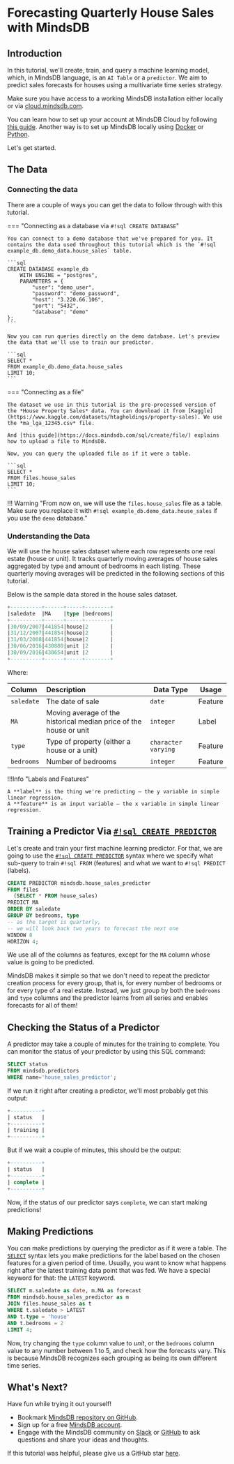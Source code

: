 # Forecasting Quarterly House Sales with MindsDB

## Introduction

In this tutorial, we'll create, train, and query a machine learning model, which, in MindsDB language, is an `AI Table` or a `predictor`. We aim to predict sales forecasts for houses using a multivariate time series strategy.

Make sure you have access to a working MindsDB installation either locally or via [cloud.mindsdb.com](https://cloud.mindsdb.com/).

You can learn how to set up your account at MindsDB Cloud by following [this guide](https://docs.mindsdb.com/setup/cloud/). Another way is to set up MindsDB locally using [Docker](https://docs.mindsdb.com/setup/self-hosted/docker/) or [Python](https://docs.mindsdb.com/setup/self-hosted/pip/source/).

Let's get started.

## The Data

### Connecting the data

There are a couple of ways you can get the data to follow through with this tutorial.

=== "Connecting as a database via `#!sql CREATE DATABASE`"

    You can connect to a demo database that we've prepared for you. It contains the data used throughout this tutorial which is the `#!sql example_db.demo_data.house_sales` table.

    ```sql
    CREATE DATABASE example_db
        WITH ENGINE = "postgres",
        PARAMETERS = {
            "user": "demo_user",
            "password": "demo_password",
            "host": "3.220.66.106",
            "port": "5432",
            "database": "demo"
    };
    ```

    Now you can run queries directly on the demo database. Let's preview the data that we'll use to train our predictor.

    ```sql
    SELECT * 
    FROM example_db.demo_data.house_sales 
    LIMIT 10;
    ```

=== "Connecting as a file"

    The dataset we use in this tutorial is the pre-processed version of the *House Property Sales* data. You can download it from [Kaggle](https://www.kaggle.com/datasets/htagholdings/property-sales). We use the *ma_lga_12345.csv* file.

    And [this guide](https://docs.mindsdb.com/sql/create/file/) explains how to upload a file to MindsDB.

    Now, you can query the uploaded file as if it were a table.

    ```sql
    SELECT *
    FROM files.house_sales
    LIMIT 10;
    ```

!!! Warning "From now on, we will use the `files.house_sales` file as a table. Make sure you replace it with `#!sql example_db.demo_data.house_sales` if you use the `demo` database."

### Understanding the Data

We will use the house sales dataset where each row represents one real estate (house or unit). It tracks quarterly moving averages of house sales aggregated by type and amount of bedrooms in each listing. These quarterly moving averages will be predicted in the following sections of this tutorial.

Below is the sample data stored in the house sales dataset.

```sql
+----------+------+-----+--------+
|saledate  |MA    |type |bedrooms|
+----------+------+-----+--------+
|30/09/2007|441854|house|2       |
|31/12/2007|441854|house|2       |
|31/03/2008|441854|house|2       |
|30/06/2016|430880|unit |2       |
|30/09/2016|430654|unit |2       |
+----------+------+-----+--------+
```

Where:

| Column                | Description                                                                                  | Data Type           | Usage   |
| :-------------------- | :------------------------------------------------------------------------------------------- | ------------------- | ------- |
| `saledate`            | The date of sale                                                                             | `date`              | Feature |
| `MA`                  | Moving average of the historical median price of the house or unit                           | `integer`           | Label   |
| `type`                | Type of property (either a house or a unit)                                                  | `character varying` | Feature |
| `bedrooms`            | Number of bedrooms                                                                           | `integer`           | Feature |

!!!Info "Labels and Features"

    A **label** is the thing we're predicting — the y variable in simple linear regression.
    A **feature** is an input variable — the x variable in simple linear regression.

## Training a Predictor Via [`#!sql CREATE PREDICTOR`](/sql/create/predictor)

Let's create and train your first machine learning predictor. For that, we are going to use the [`#!sql CREATE PREDICTOR`](/sql/create/predictor) syntax where we specify what sub-query to train `#!sql FROM` (features) and what we want to `#!sql PREDICT` (labels).

```sql
CREATE PREDICTOR mindsdb.house_sales_predictor
FROM files
  (SELECT * FROM house_sales)
PREDICT MA
ORDER BY saledate
GROUP BY bedrooms, type
-- as the target is quarterly,
-- we will look back two years to forecast the next one
WINDOW 8
HORIZON 4;
```

We use all of the columns as features, except for the `MA` column whose value is going to be predicted.

MindsDB makes it simple so that we don't need to repeat the predictor creation process for every group, that is, for every number of bedrooms or for every type of a real estate. Instead, we just group by both the `bedrooms` and `type` columns and the predictor learns from all series and enables forecasts for all of them!

## Checking the Status of a Predictor

A predictor may take a couple of minutes for the training to complete. You can monitor the status of your predictor by using this SQL command:

```sql
SELECT status
FROM mindsdb.predictors
WHERE name='house_sales_predictor';
```

If we run it right after creating a predictor, we'll most probably get this output:

```sql
+----------+
| status   |
+----------+
| training |
+----------+
```

But if we wait a couple of minutes, this should be the output:

```sql
+----------+
| status   |
+----------+
| complete |
+----------+
```

Now, if the status of our predictor says `complete`, we can start making predictions!

## Making Predictions

You can make predictions by querying the predictor as if it were a table. The [`SELECT`](/sql/api/select/) syntax lets you make predictions for the label based on the chosen features for a given period of time. Usually, you want to know what happens right after the latest training data point that was fed. We have a special keyword for that: the `LATEST` keyword.

```sql
SELECT m.saledate as date, m.MA as forecast
FROM mindsdb.house_sales_predictor as m 
JOIN files.house_sales as t
WHERE t.saledate > LATEST 
AND t.type = 'house' 
AND t.bedrooms = 2
LIMIT 4;
```

Now, try changing the `type` column value to *unit*, or the `bedrooms` column value to any number between 1 to 5, and check how the forecasts vary. This is because MindsDB recognizes each grouping as being its own different time series.

## What's Next?

Have fun while trying it out yourself!

* Bookmark [MindsDB repository on GitHub](https://github.com/mindsdb/mindsdb).
* Sign up for a free [MindsDB account](https://cloud.mindsdb.com/register).
* Engage with the MindsDB community on [Slack](https://mindsdb.com/joincommunity) or [GitHub](https://github.com/mindsdb/mindsdb/discussions) to ask questions and share your ideas and thoughts.

If this tutorial was helpful, please give us a GitHub star [here](https://github.com/mindsdb/mindsdb).
